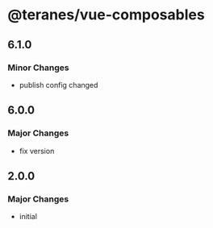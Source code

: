 # @teranes/vue-composables

## 6.1.0

### Minor Changes

- publish config changed

## 6.0.0

### Major Changes

- fix version

## 2.0.0

### Major Changes

- initial
